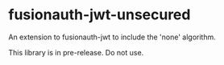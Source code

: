 # fusionauth-jwt-unsecured
An extension to fusionauth-jwt to include the 'none' algorithm.

This library is in pre-release. Do not use.
